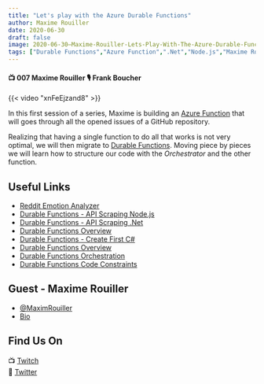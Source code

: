 ```yaml
---
title: "Let's play with the Azure Durable Functions"
author: Maxime Rouiller
date: 2020-06-30
draft: false
image: 2020-06-30–Maxime-Rouiller-Lets-Play-With-The-Azure-Durable-Functions.jpg
tags: ["Durable Functions","Azure Function",".Net","Node.js","Maxime Rouiller","Frank Boucher"]
---
```


#### 📺 007 Maxime Rouiller 🎙️ Frank Boucher

<!--more-->

{{< video "xnFeEjzand8" >}}

In this first session of a series, Maxime is building an [Azure Function](https://azure.microsoft.com/en-ca/services/functions/?WT.mc_id=allaroundazure-blog-marouill) that will goes through all the opened issues of a GitHub repository. 

Realizing that having a single function to do all that works is not very optimal, we will then migrate to [Durable Functions](https://docs.microsoft.com/azure/azure-functions/durable/durable-functions-types-features-overview?WT.mc_id=allaroundazure-blog-marouill). Moving piece by pieces we will learn how to structure our code with the *Orchestrator* and the other function.

## Useful Links

- [Reddit Emotion Analyzer](https://github.com/MaximRouiller/RedditEmotionAnalyzer/)
- [Durable Functions - API Scraping Node.js](https://github.com/Azure-Samples/durablefunctions-apiscraping-nodejs/)
- [Durable Functions - API Scraping .Net](https://github.com/Azure-Samples/durablefunctions-apiscraping-dotnet/)
- [Durable Functions Overview](https://docs.microsoft.com/azure/azure-functions/durable/durable-functions-overview?tabs=csharp&WT.mc_id=allaroundazure-blog-marouill)
- [Durable Functions - Create First C#](https://docs.microsoft.com/azure/azure-functions/durable/durable-functions-create-first-csharp?pivots=code-editor-vscode&WT.mc_id=allaroundazure-blog-marouill)
- [Durable Functions Overview](https://docs.microsoft.com/azure/azure-functions/durable/durable-functions-types-features-overview?WT.mc_id=allaroundazure-blog-marouill)
- [Durable Functions Orchestration](https://docs.microsoft.com/azure/azure-functions/durable/durable-functions-orchestrations?WT.mc_id=allaroundazure-blog-marouill)
- [Durable Functions Code Constraints](https://docs.microsoft.com/azure/azure-functions/durable/durable-functions-code-constraints?WT.mc_id=allaroundazure-blog-marouill)


## Guest - Maxime Rouiller

- [@MaximRouiller](https://twitter.com/maximrouiller)
- [Bio](https://developer.microsoft.com/en-us/advocates/maxime-rouiller)


## Find Us On

📺 [Twitch](https://www.twitch.tv/microsoftdeveloper)  
🔗 [Twitter](https://twitter.com/fboucheros)